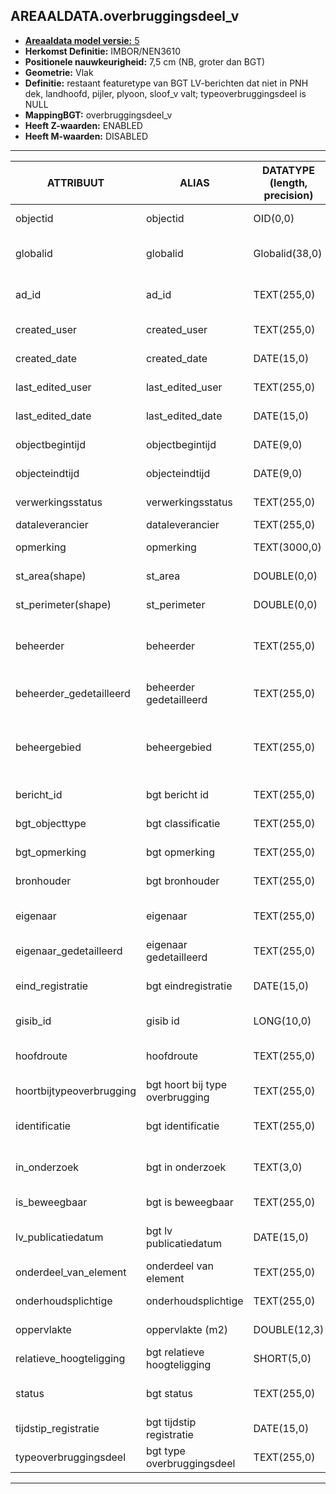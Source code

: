 ﻿## AREAALDATA.overbruggingsdeel_v

* [__Areaaldata model versie:__ 5](https://provincienh.github.io/Leveren_Geoinformatie/dev/)
* __Herkomst Definitie:__ IMBOR/NEN3610
* __Positionele nauwkeurigheid:__ 7,5 cm (NB, groter dan BGT)
* __Geometrie:__ Vlak
* __Definitie:__ restaant featuretype van BGT LV-berichten dat niet in PNH dek, landhoofd, pijler, plyoon, sloof_v valt; typeoverbruggingsdeel is NULL
* __MappingBGT:__ overbruggingsdeel_v
* __Heeft Z-waarden:__ ENABLED
* __Heeft M-waarden:__ DISABLED

***

|__ATTRIBUUT__                             |__ALIAS__                                     |__DATATYPE (length, precision)__       |__DEFINITIE__ (Oorsprong; Superklasse; Attribuuttype; Enumeratie/Referentie; Verwijzende sleutel; Standaard waarde; Definitie)|
|------                                    |------                                        |------                                 |-----    |
|objectid                                  |objectid                                      |OID(0,0)                               |PNH; AREAALDATA; Waarde wordt automatisch bepaald; ; ; Default: None; Intern ArcGIS Identificatienummer, aangemaakt door ArcGIS.
|globalid                                  |globalid                                      |Globalid(38,0)                         |PNH; AREAALDATA; Waarde wordt automatisch bepaald; ; ; Default: None; Elk object heeft een unieke GlobalID (Global Unique Identifier). Dit is een systeemveld van de ArcGIS software welke noodzakelijk is om een aantal functionaliteiten binnen deze software te kunnen gebruiken.
|ad_id                                     |ad_id                                         |TEXT(255,0)                            |PNH; AREAALDATA; GUID; ; ; Default: None; Uniek identificatienummer voor het object dat onveranderlijk is zolang het object bestaat in Areaaldata: in format 'AD.[GUID]'. Dit moet worden ingevuld door de aannemer.
|created_user                              |created_user                                  |TEXT(255,0)                            |PNH; AREAALDATA; Waarde wordt automatisch bepaald; ; ; Default: None; Naam van gebruiker die de rij heeft aangemaakt, gegenereerd door ArcGIS.
|created_date                              |created_date                                  |DATE(15,0)                             |PNH; AREAALDATA; Waarde wordt automatisch bepaald; ; ; Default: None; Datum waarop de rij aan de database is toegevoegd, gegenereerd door ArcGIS.
|last_edited_user                          |last_edited_user                              |TEXT(255,0)                            |PNH; AREAALDATA; Waarde wordt automatisch bepaald; ; ; Default: None; Naam van gebruiker die de laatste mutatie heeft doorgevoerd, gegenereerd door ArcGIS.
|last_edited_date                          |last_edited_date                              |DATE(15,0)                             |PNH; AREAALDATA; Waarde wordt automatisch bepaald; ; ; Default: None; Datum van de laatste mutatie, gegenereerd door ArcGIS.
|objectbegintijd                           |objectbegintijd                               |DATE(9,0)                              |PNH; AREAALDATA; Vrij invoerveld; ; ; Default: None; Datum waarop het object bij de bronhouder is ontstaan.
|objecteindtijd                            |objecteindtijd                                |DATE(9,0)                              |PNH; AREAALDATA; Vrij invoerveld; ; ; Default: None; Datum waarop het object bij de bronhouder niet meer geldig is.
|verwerkingsstatus                         |verwerkingsstatus                             |TEXT(255,0)                            |PNH; AREAALDATA; Enumeratie; keuzelijst [Verwerkingsstatus](../domeinen/Verwerkingsstatus.html); ; Default: None; Status van de gegevens.
|dataleverancier                           |dataleverancier                               |TEXT(255,0)                            |PNH; AREAALDATA; Vrij invoerveld; ; ; Default: None; Leverancier van de data.
|opmerking                                 |opmerking                                     |TEXT(3000,0)                           |PNH; AREAALDATA; Vrij invoerveld; ; ; Default: None; Algemene opmerking voor het object, zoals een omschrijving of toelichting.
|st_area(shape)                            |st_area                                       |DOUBLE(0,0)                            |PNH; AREAALDATA; Waarde wordt automatisch bepaald; ; ; Default: None; Oppervlakte van het beheerobject in m2.
|st_perimeter(shape)                       |st_perimeter                                  |DOUBLE(0,0)                            |PNH; AREAALDATA; Waarde wordt automatisch bepaald; ; ; Default: None; Omtrek van het beheerobject in meters.
|beheerder                                 |beheerder                                     |TEXT(255,0)                            |IMBOR; Beheerd object; Enumeratie/Referentie; keuzelijst [BeheerdObjectBeheerder](../domeinen/BeheerdObjectBeheerder.html); ; Default: None; Een publiekrechtelijke instantie of (rechts)persoon die toeziet op de instandhouding van o.a. een object, kunstwerk of waterstaatswerk. De typen beheerder zijn conform de indeling in bronhouders (BGT).
|beheerder_gedetailleerd                   |beheerder gedetailleerd                       |TEXT(255,0)                            |IMBOR; Beheerd object; Enumeratie/Referentie; keuzelijst [BeheerdObjectBeheerderGedetailleerd](../domeinen/BeheerdObjectBeheerderGedetailleerd.html); ; Default: None; Nadere aanduiding van de beheerder van het beheerobject.
|beheergebied                              |beheergebied                                  |TEXT(255,0)                            |IMBOR; Beheerd object; Enumeratie/Referentie; keuzelijst [GCR_NAAM](../domeinen/GCR_NAAM.html); Verwijzende sleutel naar [gebiedscontractregio_v]; Default: None; De provincie heeft haar gebied in 8 gebieden opgesplitst. Amsterdam (gebied 8) is zelfstandig. Aanduiding van het beheergebied waarbinnen het beheerobject ligt. Bevat een verwijzende sleutel naar gebiedscontractregio_v (simpel). AD_ID foreign key. 
|bericht_id                                |bgt bericht id                                |TEXT(255,0)                            |PNH; Geo-object; Vrij invoerveld; ; ; Default: None; Nummer van het bericht dat PNH heeft verzonden naar LV. Dit mag niet worden ingevuld door de aannemer.
|bgt_objecttype                            |bgt classificatie                             |TEXT(255,0)                            |IMBOR; Geo-object; Enumeratie/Referentie; keuzelijst [BGTclassificatie](../domeinen/BGTclassificatie.html); ; Default: overbruggingsdeel_v; Specificatie van het BGT/IMGeo-object.
|bgt_opmerking                             |bgt opmerking                                 |TEXT(255,0)                            |IMBOR; Geo-object; Vrij invoerveld; ; ; Default: None; Opmerking die bij het object ten behoeve van de uitwisseling geplaatst kan worden speciaal voor de BGT-applicatie (Geovoorziening).
|bronhouder                                |bgt bronhouder                                |TEXT(255,0)                            |IMBOR; Geo-object; Enumeratie/Referentie; keuzelijst [Bronhouder](../domeinen/Bronhouder.html); ; Default: None; De bronhoudercode van het object.
|eigenaar                                  |eigenaar                                      |TEXT(255,0)                            |IMBOR; Beheerd object; Enumeratie/Referentie; keuzelijst [BeheerdObjectEigenaar](../domeinen/BeheerdObjectEigenaar.html); ; Default: None; (Rechts)persoon die het meest omvattend recht op een zaak heeft. De typen eigenaren zijn conform de indeling in bronhouders (BGT).
|eigenaar_gedetailleerd                    |eigenaar gedetailleerd                        |TEXT(255,0)                            |IMBOR; Beheerd object; Enumeratie/Referentie; keuzelijst [BeheerdObjectEigenaarGedetailleerd](../domeinen/BeheerdObjectEigenaarGedetailleerd.html); ; Default: None; Nadere aanduiding van de eigenaar van het beheerobject.
|eind_registratie                          |bgt eindregistratie                           |DATE(15,0)                             |IMBOR; Geo-object; Vrij invoerveld; ; ; Default: None; Eind van de periode waarop deze instantie van het object geldig is bij de bronhouder. Wanneer deze waarde niet is ingevuld is de instantie nog geldig.
|gisib_id                                  |gisib id                                      |LONG(10,0)                             |PNH; Areaaldata; Vrij invoerveld; ; ; Default: None; Uniek Identificatienummer beheer openbare ruimte (GISIB), wordt aangemaakt in GISIB en mag niet worden ingevuld door de aannemer.
|hoofdroute                                |hoofdroute                                    |TEXT(255,0)                            |PNH; Areaaldata; Enumeratie/Referentie; keuzelijst [Hoofdroute](../domeinen/Hoofdroute.html); Verwijzende sleutel naar [weg_v]; Default: None; Verwijzende sleutel naar weg_v (simpel); Naam van de hoofdroute waarbinnen het object ligt.
|hoortbijtypeoverbrugging                  |bgt hoort bij type overbrugging               |TEXT(255,0)                            |PNH; Kunstwerk; Enumeratie/Referentie; keuzelijst [HoortBijTypeOverbrugging](../domeinen/HoortBijTypeOverbrugging.html); ; Default: None; Nadere_classificatie_van_het_overbrugging_waar_het_overbruggingsdeel_een_onderdeel_van_is.
|identificatie                             |bgt identificatie                             |TEXT(255,0)                            |IMBOR; Object; GUID; ; ; Default: None; Uniek nummer van het object (GUID), een numerieke identificatie. Conform NEN3610 zijn identificatiecodes persistent: ze wijzigen niet gedurende de levensduur van een object. SVB identificatie
|in_onderzoek                              |bgt in onderzoek                              |TEXT(3,0)                              |IMBOR; Geo-object; Enumeratie/Referentie; keuzelijst [JaNeeOnbekend](../domeinen/JaNeeOnbekend.html); ; Default: None; Een aanduiding waarmee wordt aangegeven dat een onderzoek wordt uitgevoerd naar de juistheid van een of meer gegevens van het betreffende object.
|is_beweegbaar                             |bgt is beweegbaar                             |TEXT(255,0)                            |PNH; Geo-object; Enumeratie/Referentie; keuzelijst [JaNeeOnbekend](../domeinen/JaNeeOnbekend.html); ; Default: None; Aanduiding of de brug waar het overbruggingsdeel bij hoort al dan niet beweegbaar is.
|lv_publicatiedatum                        |bgt lv publicatiedatum                        |DATE(15,0)                             |IMBOR; Geo-object; Waarde wordt automatisch bepaald; ; ; Default: None; Datum en tijdstip waarop de Landelijke voorziening het object heeft opgenomen. Dit mag niet worden ingevuld door de aannemer.
|onderdeel_van_element                     |onderdeel van element                         |TEXT(255,0)                            |PNH; Decompositie; Vrij invoerveld; ; Verwijzende sleutel naar [kwelement_tbl]; Default: None; Verwijzende sleutel naar kwelement_tbl  (simpel); Featureclass is een element van
|onderhoudsplichtige                       |onderhoudsplichtige                           |TEXT(255,0)                            |IMBOR; Beheerd object; Enumeratie/Referentie; keuzelijst [BeheerdObjectOnderhoudsplichtige](../domeinen/BeheerdObjectOnderhoudsplichtige.html); ; Default: None; Organisatie die verantwoordelijk is voor het onderhoud van het beheerobject.
|oppervlakte                               |oppervlakte (m2)                              |DOUBLE(12,3)                           |IMBOR; Kunstwerk; Vrij invoerveld; ; ; Default: None; Oppervlakte van het beheerobject in m2, overgenomen van BGT/IMGeo.
|relatieve_hoogteligging                   |bgt relatieve hoogteligging                   |SHORT(5,0)                             |IMBOR; Geo-object; Vrij invoerveld; ; ; Default: 1; Aanduiding voor de relatieve hoogte van het beheerobject.
|status                                    |bgt status                                    |TEXT(255,0)                            |IMBOR; Geo-object; Enumeratie/Referentie; keuzelijst [BGTstatus](../domeinen/BGTstatus.html); ; Default: None; Status van het Beheerobject in het inwinningsproces van de geometrie. Wordt gebruikt voor schets- en definitieve geometrie.
|tijdstip_registratie                      |bgt tijdstip registratie                      |DATE(15,0)                             |IMBOR; Geo-object; Waarde wordt automatisch bepaald; ; ; Default: None; Tijdstip waarop deze versie van het informatieobject is opgenomen in de registratie.
|typeoverbruggingsdeel                     |bgt type overbruggingsdeel                    |TEXT(255,0)                            |IMBOR; Dek; Enumeratie/Referentie; keuzelijst [OverbruggingsdeelType](../domeinen/OverbruggingsdeelType.html); ; Default: dek; Het soort onderdeel van de brugconstructie.

***

